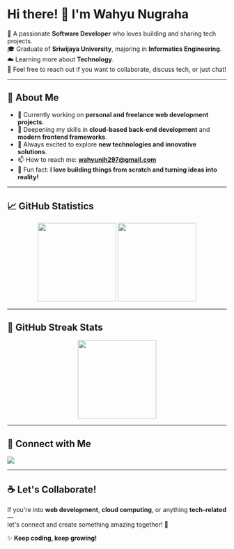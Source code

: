 # Hi there! 👋 I'm Wahyu Nugraha

🎯 A passionate **Software Developer** who loves building and sharing tech projects.  
🎓 Graduate of **Sriwijaya University**, majoring in **Informatics Engineering**.  
☁️ Learning more about **Technology**.  
💬 Feel free to reach out if you want to collaborate, discuss tech, or just chat!

---

## 🚀 About Me
- 🔭 Currently working on **personal and freelance web development projects**.
- 🌱 Deepening my skills in **cloud-based back-end development** and **modern frontend frameworks**.
- 🧩 Always excited to explore **new technologies and innovative solutions**.
- 📫 How to reach me: **wahyunih297@gmail.com**
- 🧋 Fun fact: **I love building things from scratch and turning ideas into reality!**

---

## 📈 GitHub Statistics

<p align="center">
  <img height="180em" src="https://github-readme-stats.vercel.app/api?username=wahyunugrahha&show_icons=true&theme=algolia&include_all_commits=true&count_private=true"/>
  <img height="180em" src="https://github-readme-stats.vercel.app/api/top-langs/?username=wahyunugrahha&layout=compact&langs_count=8&theme=algolia"/>
</p>

---

## 💫 GitHub Streak Stats

<p align="center">
  <img height="180em" src="https://github-readme-streak-stats.herokuapp.com/?user=wahyunugrahha&theme=algolia"/>
</p>

---

## 🔗 Connect with Me
<p align="left">
  <a href="https://linkedin.com/in/wahyunugrahha/" target="_blank">
    <img src="https://img.shields.io/badge/LinkedIn-%230077B5.svg?&style=for-the-badge&logo=linkedin&logoColor=white"/>
  </a>
</p>

---

## ☕ Let's Collaborate!
If you're into **web development**, **cloud computing**, or anything **tech-related** —  
let's connect and create something amazing together! 🚀

✨ **Keep coding, keep growing!**

